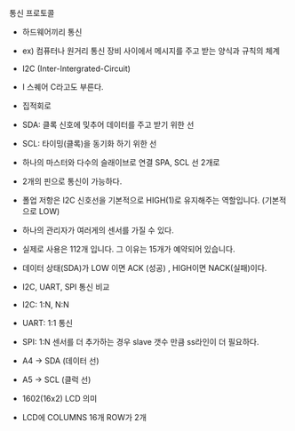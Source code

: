 통신 프로토콜
- 하드웨어끼리 통신
- ex) 컴퓨터나 원거리 통신 장비 사이에서 메시지를 주고 받는 양식과 규칙의 체계

- I2C (Inter-Intergrated-Circuit)
- I 스퀘어 C라고도 부른다.
- 집적회로
- SDA: 클록 신호에 밎추어 데이터를 주고 받기 위한 선
- SCL: 타이밍(클록)을 동기화 하기 위한 선
- 하나의 마스터와 다수의 슬래이브로 연결 SPA, SCL 선 2개로
- 2개의 핀으로 통신이 가능하다.

- 폴업 저항은 I2C 신호선을 기본적으로 HIGH(1)로 유지해주는 역할입니다. (기본적으로 LOW)
  
- 하나의 관리자가 여러게의 센서를 가질 수 있다.
- 실제로 사용은 112개 입니다. 그 이유는 15개가 예약되어 있습니다.
- 데이터 상태(SDA)가 LOW 이면 ACK (성공) , HIGH이면 NACK(실패)이다.

- I2C, UART, SPI 통신 비교
- I2C: 1:N, N:N
- UART: 1:1 통신
- SPI: 1:N 
  센서를 더 추가하는 경우 slave 갯수 만큼  ss라인이 더 필요하다.

- A4 -> SDA (데이터 선)
- A5 -> SCL (클럭 선)

- 1602(16x2) LCD 의미
- LCD에 COLUMNS 16개
  ROW가 2개






